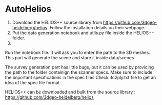 # AutoHelios

1) Download the HELIOS++ source library from https://github.com/3dgeo-heidelberg/helios. Follow the installation details on their webpage.
2) Put the data generation notebook and utils.py file inside the HELIOS++ folder.
3) 

Run the notebook file. It will ask you to enter the path to the 3D meshes. This part will generate the scene and store it inside data/scenes

The survey generation part has little bugs, but it can be used by providing the path to the folder containign the scanner specs. 
Make sure to include the important specifications in the spec files
Check ifc2ply.txt file to get an idea of the spec file format

HELIOS++ can be downloaded and built from the source library : https://github.com/3dgeo-heidelberg/helios

